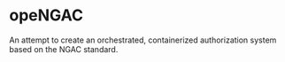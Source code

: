 # opeNGAC
An attempt to create an orchestrated, containerized authorization system based on the NGAC standard.

